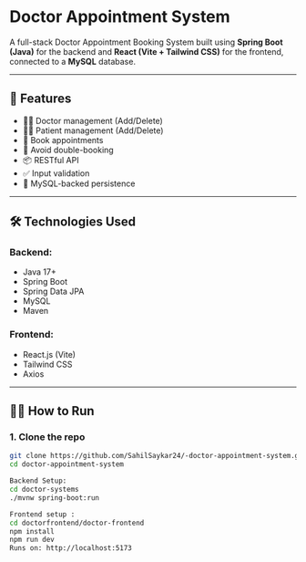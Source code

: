 # Doctor Appointment System

A full-stack Doctor Appointment Booking System built using **Spring Boot (Java)** for the backend and **React (Vite + Tailwind CSS)** for the frontend, connected to a **MySQL** database.

---

## 🚀 Features

- 🧑‍⚕️ Doctor management (Add/Delete)
- 🧑‍💼 Patient management (Add/Delete)
- 📅 Book appointments
- 🔁 Avoid double-booking
- 📦 RESTful API
- ✅ Input validation
- 💾 MySQL-backed persistence

---

## 🛠️ Technologies Used

### Backend:
- Java 17+
- Spring Boot
- Spring Data JPA
- MySQL
- Maven

### Frontend:
- React.js (Vite)
- Tailwind CSS
- Axios

---

## 🧑‍💻 How to Run

### 1. Clone the repo

```bash
git clone https://github.com/SahilSaykar24/-doctor-appointment-system.git
cd doctor-appointment-system

Backend Setup:
cd doctor-systems
./mvnw spring-boot:run

Frontend setup :
cd doctorfrontend/doctor-frontend
npm install
npm run dev
Runs on: http://localhost:5173



